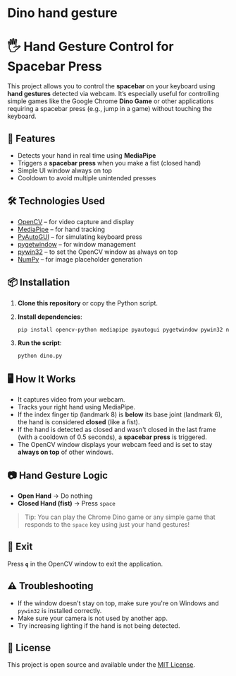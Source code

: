 # Dino hand gesture

# 🖐️ Hand Gesture Control for Spacebar Press

This project allows you to control the **spacebar** on your keyboard using **hand gestures** detected via webcam. It’s especially useful for controlling simple games like the Google Chrome **Dino Game** or other applications requiring a spacebar press (e.g., jump in a game) without touching the keyboard.

## 🚀 Features

- Detects your hand in real time using **MediaPipe**
- Triggers a **spacebar press** when you make a fist (closed hand)
- Simple UI window always on top
- Cooldown to avoid multiple unintended presses

## 🛠️ Technologies Used

- [OpenCV](https://opencv.org/) – for video capture and display
- [MediaPipe](https://mediapipe.dev/) – for hand tracking
- [PyAutoGUI](https://pyautogui.readthedocs.io/en/latest/) – for simulating keyboard press
- [pygetwindow](https://pypi.org/project/PyGetWindow/) – for window management
- [pywin32](https://pypi.org/project/pywin32/) – to set the OpenCV window as always on top
- [NumPy](https://numpy.org/) – for image placeholder generation

## 📦 Installation

1. **Clone this repository** or copy the Python script.

2. **Install dependencies**:

    ```bash
    pip install opencv-python mediapipe pyautogui pygetwindow pywin32 numpy
    ```

3. **Run the script**:

    ```bash
    python dino.py
    ```

## 🖥️ How It Works

- It captures video from your webcam.
- Tracks your right hand using MediaPipe.
- If the index finger tip (landmark 8) is **below** its base joint (landmark 6), the hand is considered **closed** (like a fist).
- If the hand is detected as closed and wasn't closed in the last frame (with a cooldown of 0.5 seconds), a **spacebar press** is triggered.
- The OpenCV window displays your webcam feed and is set to stay **always on top** of other windows.

## 📷 Hand Gesture Logic

- **Open Hand** → Do nothing  
- **Closed Hand (fist)** → Press `space`

> Tip: You can play the Chrome Dino game or any simple game that responds to the `space` key using just your hand gestures!

## 🛑 Exit

Press **`q`** in the OpenCV window to exit the application.

## ⚠️ Troubleshooting

- If the window doesn't stay on top, make sure you're on Windows and `pywin32` is installed correctly.
- Make sure your camera is not used by another app.
- Try increasing lighting if the hand is not being detected.

## 📄 License

This project is open source and available under the [MIT License](LICENSE).
